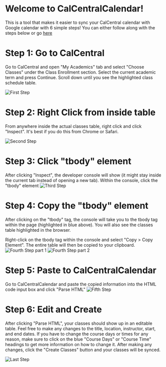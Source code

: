 # Welcome to CalCentralCalendar!

This is a tool that makes it easier to sync your CalCentral calendar with Google calendar with 6 simple steps! You can either follow along with the steps below or go [here](https://imgur.com/a/u5GM9HX)

# Step 1: Go to CalCentral 
Go to CalCentral and open "My Academics" tab and select "Choose Classes" under the Class Enrollment section. Select the current academic term and press Continue. Scroll down until you see the highlighted class schedule table.

![First Step](https://i.imgur.com/888XgsO.jpg)

# Step 2: Right Click from inside table
From anywhere inside the actual classes table, right click and click "Inspect". It's best if you do this from Chrome or Safari.

![Second Step](https://i.imgur.com/MQuCY9S.jpg)
# Step 3: Click "tbody" element 
After clicking "Inspect", the developer console will show (it might stay inside the current tab instead of opening a new tab). Within the console, click the "tbody" element
![Third Step](https://i.imgur.com/RPyak4u.png)

# Step 4: Copy the "tbody" element 
After clicking on the "tbody" tag, the console will take you to the tbody tag within the page (highlighted in blue above). You will also see the classes table highlighted in the browser. 

Right-click on the tbody tag within the console and select "Copy > Copy Element". The entire table will then be copied to your clipboard.
![Fourth Step part 1](https://i.imgur.com/7KhIVAD.png)
![Fourth Step part 2](https://i.imgur.com/bUWN08g.png)
# Step 5: Paste to CalCentralCalendar
Go to CalCentralCalendar and paste the copied information into the HTML code input box and click "Parse HTML"
![Fifth Step](https://i.imgur.com/0uzgHO4.png)
# Step 6: Edit and Create
After clicking "Parse HTML", your classes should show up in an editable table. Feel free to make any changes to the title, location, instructor, start, and end dates. If you have to change the course days or times for any reason, make sure to click on the blue "Course Days" or "Course Time" headings to get more information on how to change it. After making any changes, click the "Create Classes" button and your classes will be synced. 

![Last Step](https://i.imgur.com/lGsJlip.png)